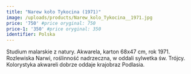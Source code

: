 ```yaml
---
title: "Narew koło Tykocina (1971)"
image: /uploads/products/Narew_kolo_Tykocina__1971.jpg
price: '750' #price oryginal: 750
price-1: '350' #price oryginal: 350
identifier: Polska
---
```


Studium malarskie z natury. Akwarela, karton 68x47 cm, rok 1971. Rozlewiska Narwi, roślinność nadrzeczna, w oddali sylwetka św. Trójcy. Kolorystyka akwareli dobrze oddaje krajobraz Podlasia.